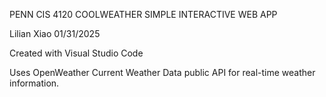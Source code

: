 PENN CIS 4120 COOLWEATHER SIMPLE INTERACTIVE WEB APP

Lilian Xiao
01/31/2025

Created with Visual Studio Code

Uses OpenWeather Current Weather Data public API for real-time weather information.
